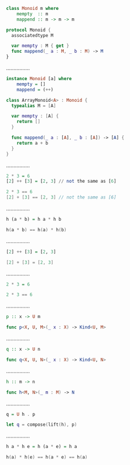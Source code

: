 ```Haskell
class Monoid m where
    mempty  :: m
    mappend :: m -> m -> m
```
```swift
protocol Monoid {
  associatedtype M

  var mempty : M { get }
  func mappend(_ a : M, _ b : M) -> M
}
```
................
```Haskell
instance Monoid [a] where
    mempty = []
    mappend = (++)
```
```swift
class ArrayMonoid<A> : Monoid {
  typealias M = [A]

  var mempty : [A] {
    return []
  }

  func mappend(_ a : [A], _ b : [A]) -> [A] {
    return a + b
  }
}
```
................
```Haskell
2 * 3 = 6
[2] ++ [3] = [2, 3] // not the same as [6]
```
```swift
2 * 3 == 6
[2] + [3] == [2, 3] // not the same as [6]
```
................
```Haskell
h (a * b) = h a * h b
```
```swift
h(a * b) == h(a) * h(b)
```
................
```Haskell
[2] ++ [3] = [2, 3]
```
```swift
[2] + [3] = [2, 3]
```
................
```Haskell
2 * 3 = 6
```
```swift
2 * 3 == 6
```
................
```Haskell
p :: x -> U m
```
```swift
func p<X, U, M>(_ x : X) -> Kind<U, M>
```
................
```Haskell
q :: x -> U n
```
```swift
func q<X, U, N>(_ x : X) -> Kind<U, N>
```
................
```Haskell
h :: m -> n
```
```swift
func h<M, N>(_ m : M) -> N
```
................
```Haskell
q = U h . p
```
```swift
let q = compose(lift(h), p)
```
................
```Haskell
h a * h e = h (a * e) = h a
```
```swift
h(a) * h(e) == h(a * e) == h(a)
```
